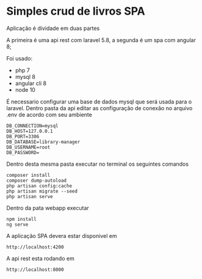 # Simples crud de livros SPA

Aplicação é dividade em duas partes

A primeira é uma api rest com laravel 5.8, a segunda é um spa com angular 8; 

Foi usado:
 
 - php 7
 - mysql 8
 - angular cli 8
 - node 10


É necessario configurar uma base de dados mysql que será usada para o laravel. Dentro pasta da api editar as configuração de conexão no
arquivo .env de acordo com seu ambiente

    DB_CONNECTION=mysql
    DB_HOST=127.0.0.1
    DB_PORT=3306
    DB_DATABASE=library-manager
    DB_USERNAME=root
    DB_PASSWORD=

Dentro desta mesma pasta executar no terminal os seguintes comandos

    composer install
    composer dump-autoload
    php artisan config:cache
    php artisan migrate --seed
    php artisan serve
    
Dentro da pata webapp executar

    npm install
    ng serve
    
A aplicação SPA devera estar disponivel em 
    
    http://localhost:4200
    
A api rest esta rodando em 

    http://localhost:8000


